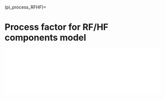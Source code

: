 <!--- Copyright (C) Matrisk GmbH 2022 -->

(pi_process_RFHF)=
# Process factor for RF/HF components model

<iframe  class="no-x-scroll" style="width: 100%;" src="../../_static/interactivity/html/pi_processRFHF.html" frameBorder="0" onload="this.style.height = this.contentWindow.document.documentElement.scrollHeight + 'px';"></iframe>